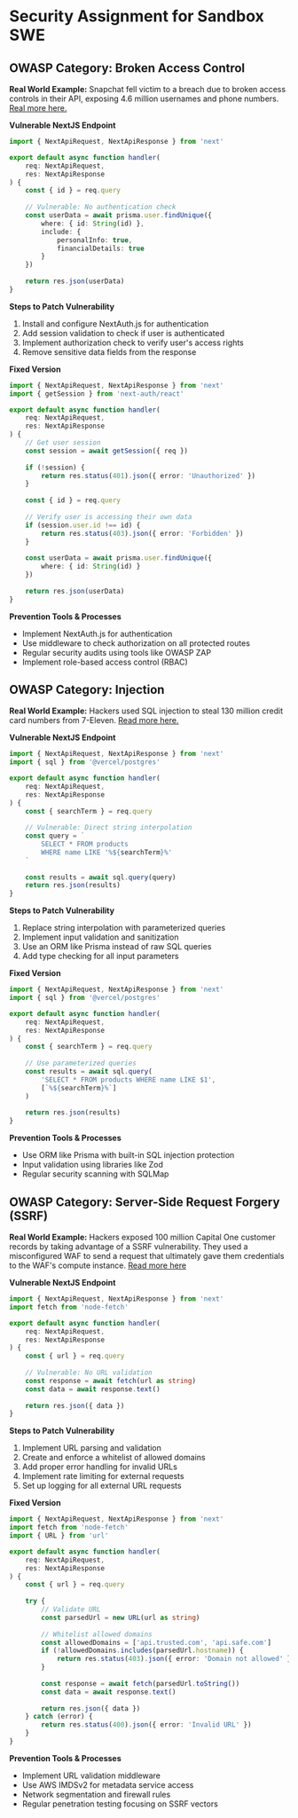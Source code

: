 # Security Assignment for Sandbox SWE

## OWASP Category: Broken Access Control

**Real World Example:**
Snapchat fell victim to a breach due to broken access controls in their API, exposing 4.6 million usernames and phone numbers.
[Real more here.](https://qawerk.com/blog/broken-access-control/)

**Vulnerable NextJS Endpoint**
```typescript
import { NextApiRequest, NextApiResponse } from 'next'

export default async function handler(
    req: NextApiRequest,
    res: NextApiResponse
) {
    const { id } = req.query
    
    // Vulnerable: No authentication check
    const userData = await prisma.user.findUnique({
        where: { id: String(id) },
        include: { 
            personalInfo: true,
            financialDetails: true 
        }
    })
    
    return res.json(userData)
}
```

**Steps to Patch Vulnerability**
1. Install and configure NextAuth.js for authentication
2. Add session validation to check if user is authenticated
3. Implement authorization check to verify user's access rights
4. Remove sensitive data fields from the response

**Fixed Version**
```typescript
import { NextApiRequest, NextApiResponse } from 'next'
import { getSession } from 'next-auth/react'

export default async function handler(
    req: NextApiRequest,
    res: NextApiResponse
) {
    // Get user session
    const session = await getSession({ req })
    
    if (!session) {
        return res.status(401).json({ error: 'Unauthorized' })
    }
    
    const { id } = req.query
    
    // Verify user is accessing their own data
    if (session.user.id !== id) {
        return res.status(403).json({ error: 'Forbidden' })
    }
    
    const userData = await prisma.user.findUnique({
        where: { id: String(id) }
    })
    
    return res.json(userData)
}
```

**Prevention Tools & Processes**
- Implement NextAuth.js for authentication
- Use middleware to check authorization on all protected routes
- Regular security audits using tools like OWASP ZAP
- Implement role-based access control (RBAC)

## OWASP Category: Injection

**Real World Example:**
Hackers used SQL injection to steal 130 million credit card numbers from 7-Eleven.
[Read more here.](https://brightsec.com/blog/sql-injection-attack/)

**Vulnerable NextJS Endpoint**
```typescript
import { NextApiRequest, NextApiResponse } from 'next'
import { sql } from '@vercel/postgres'

export default async function handler(
    req: NextApiRequest,
    res: NextApiResponse
) {
    const { searchTerm } = req.query
    
    // Vulnerable: Direct string interpolation
    const query = `
        SELECT * FROM products 
        WHERE name LIKE '%${searchTerm}%'
    `
    
    const results = await sql.query(query)
    return res.json(results)
}
```

**Steps to Patch Vulnerability**
1. Replace string interpolation with parameterized queries
2. Implement input validation and sanitization
3. Use an ORM like Prisma instead of raw SQL queries
4. Add type checking for all input parameters

**Fixed Version**
```typescript
import { NextApiRequest, NextApiResponse } from 'next'
import { sql } from '@vercel/postgres'

export default async function handler(
    req: NextApiRequest,
    res: NextApiResponse
) {
    const { searchTerm } = req.query
    
    // Use parameterized queries
    const results = await sql.query(
        'SELECT * FROM products WHERE name LIKE $1',
        [`%${searchTerm}%`]
    )
    
    return res.json(results)
}
```

**Prevention Tools & Processes**
- Use ORM like Prisma with built-in SQL injection protection
- Input validation using libraries like Zod
- Regular security scanning with SQLMap

## OWASP Category: Server-Side Request Forgery (SSRF)

**Real World Example:**
Hackers exposed 100 million Capital One customer records by taking advantage of a SSRF vulnerability. They used a misconfigured WAF to send a request that ultimately gave them credentials to the WAF's compute instance.
[Read more here](https://brightsec.com/blog/ssrf-attack/)

**Vulnerable NextJS Endpoint**
```typescript
import { NextApiRequest, NextApiResponse } from 'next'
import fetch from 'node-fetch'

export default async function handler(
    req: NextApiRequest,
    res: NextApiResponse
) {
    const { url } = req.query
    
    // Vulnerable: No URL validation
    const response = await fetch(url as string)
    const data = await response.text()
  
    return res.json({ data })
}
```

**Steps to Patch Vulnerability**
1. Implement URL parsing and validation
2. Create and enforce a whitelist of allowed domains
3. Add proper error handling for invalid URLs
4. Implement rate limiting for external requests
5. Set up logging for all external URL requests

**Fixed Version**
```typescript
import { NextApiRequest, NextApiResponse } from 'next'
import fetch from 'node-fetch'
import { URL } from 'url'

export default async function handler(
    req: NextApiRequest,
    res: NextApiResponse
) {
    const { url } = req.query
  
    try {
        // Validate URL
        const parsedUrl = new URL(url as string)
        
        // Whitelist allowed domains
        const allowedDomains = ['api.trusted.com', 'api.safe.com']
        if (!allowedDomains.includes(parsedUrl.hostname)) {
            return res.status(403).json({ error: 'Domain not allowed' })
        }
    
        const response = await fetch(parsedUrl.toString())
        const data = await response.text()
        
        return res.json({ data })
    } catch (error) {
        return res.status(400).json({ error: 'Invalid URL' })
    }
}
```

**Prevention Tools & Processes**
- Implement URL validation middleware
- Use AWS IMDSv2 for metadata service access
- Network segmentation and firewall rules
- Regular penetration testing focusing on SSRF vectors
